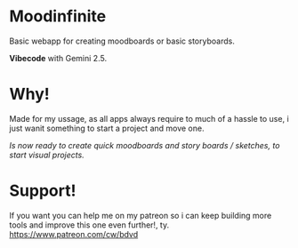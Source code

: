 # Moodinfinite
Basic webapp for creating moodboards or basic storyboards.

**Vibecode** with Gemini 2.5.


# Why!

Made for my ussage, as all apps always require to much of a hassle to use, i just wanit something to start a project and move one.


_Is now ready to create quick moodboards and story boards / sketches, to start visual projects._

# Support!

If you want you can help me on my patreon so i can keep building more tools and improve this one even further!, ty.
https://www.patreon.com/cw/bdvd

